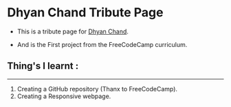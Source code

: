 <!-- #Dhyan Chand Tribute Page

This is the  first part of my coding portfolio 

Check out my project @ https://faris-mohammed-shariff.github.io/Dhyan-chand-tribute-page/

Enjoy! -->
# Dhyan Chand Tribute Page 

* This is a tribute page for
[Dhyan Chand](https://faris-mohammed-shariff.github.io/Dhyan-chand-tribute-page/ "Tribute Page").

* And is the First project from the FreeCodeCamp curriculum.


## Thing's I learnt :
---
1. Creating a GitHub repository (Thanx to FreeCodeCamp).
1. Creating a Responsive webpage. 
